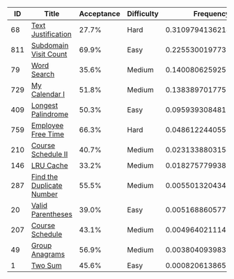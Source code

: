 |ID|Title|Acceptance|Difficulty|Frequency|
|----|-----|----|---|---|
|68|[Text Justification]( https://leetcode.com/problems/text-justification)|27.7%|Hard|0.3109794136214826|
|811|[Subdomain Visit Count]( https://leetcode.com/problems/subdomain-visit-count)|69.9%|Easy|0.22553001977328802|
|79|[Word Search]( https://leetcode.com/problems/word-search)|35.6%|Medium|0.1400806259250934|
|729|[My Calendar I]( https://leetcode.com/problems/my-calendar-i)|51.8%|Medium|0.13838970177559895|
|409|[Longest Palindrome]( https://leetcode.com/problems/longest-palindrome)|50.3%|Easy|0.09593930848188609|
|759|[Employee Free Time]( https://leetcode.com/problems/employee-free-time)|66.3%|Hard|0.04861224405509378|
|210|[Course Schedule II]( https://leetcode.com/problems/course-schedule-ii)|40.7%|Medium|0.023133880315464483|
|146|[LRU Cache]( https://leetcode.com/problems/lru-cache)|33.2%|Medium|0.01827577993873683|
|287|[Find the Duplicate Number]( https://leetcode.com/problems/find-the-duplicate-number)|55.5%|Medium|0.005501320434837602|
|20|[Valid Parentheses]( https://leetcode.com/problems/valid-parentheses)|39.0%|Easy|0.005168860577665306|
|207|[Course Schedule]( https://leetcode.com/problems/course-schedule)|43.1%|Medium|0.004964021114211758|
|49|[Group Anagrams]( https://leetcode.com/problems/group-anagrams)|56.9%|Medium|0.0038040939835560453|
|1|[Two Sum]( https://leetcode.com/problems/two-sum)|45.6%|Easy|0.0008206138651873125|
